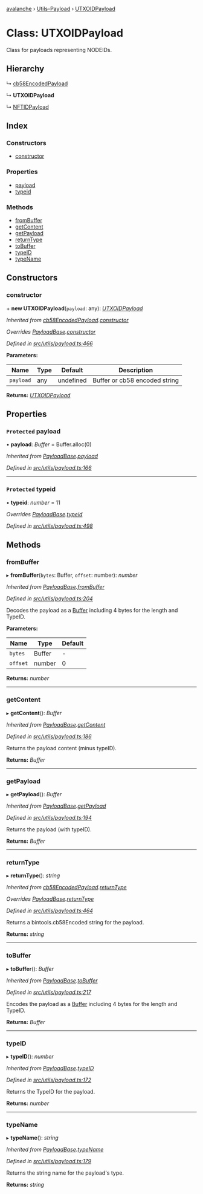 [avalanche](../README.md) › [Utils-Payload](../modules/utils_payload.md) › [UTXOIDPayload](utils_payload.utxoidpayload.md)

# Class: UTXOIDPayload

Class for payloads representing NODEIDs.

## Hierarchy

  ↳ [cb58EncodedPayload](utils_payload.cb58encodedpayload.md)

  ↳ **UTXOIDPayload**

  ↳ [NFTIDPayload](utils_payload.nftidpayload.md)

## Index

### Constructors

* [constructor](utils_payload.utxoidpayload.md#constructor)

### Properties

* [payload](utils_payload.utxoidpayload.md#protected-payload)
* [typeid](utils_payload.utxoidpayload.md#protected-typeid)

### Methods

* [fromBuffer](utils_payload.utxoidpayload.md#frombuffer)
* [getContent](utils_payload.utxoidpayload.md#getcontent)
* [getPayload](utils_payload.utxoidpayload.md#getpayload)
* [returnType](utils_payload.utxoidpayload.md#returntype)
* [toBuffer](utils_payload.utxoidpayload.md#tobuffer)
* [typeID](utils_payload.utxoidpayload.md#typeid)
* [typeName](utils_payload.utxoidpayload.md#typename)

## Constructors

###  constructor

\+ **new UTXOIDPayload**(`payload`: any): *[UTXOIDPayload](utils_payload.utxoidpayload.md)*

*Inherited from [cb58EncodedPayload](utils_payload.cb58encodedpayload.md).[constructor](utils_payload.cb58encodedpayload.md#constructor)*

*Overrides [PayloadBase](utils_payload.payloadbase.md).[constructor](utils_payload.payloadbase.md#constructor)*

*Defined in [src/utils/payload.ts:466](https://github.com/ava-labs/avalanchejs/blob/2850ce5/src/utils/payload.ts#L466)*

**Parameters:**

Name | Type | Default | Description |
------ | ------ | ------ | ------ |
`payload` | any | undefined | Buffer or cb58 encoded string  |

**Returns:** *[UTXOIDPayload](utils_payload.utxoidpayload.md)*

## Properties

### `Protected` payload

• **payload**: *Buffer* = Buffer.alloc(0)

*Inherited from [PayloadBase](utils_payload.payloadbase.md).[payload](utils_payload.payloadbase.md#protected-payload)*

*Defined in [src/utils/payload.ts:166](https://github.com/ava-labs/avalanchejs/blob/2850ce5/src/utils/payload.ts#L166)*

___

### `Protected` typeid

• **typeid**: *number* = 11

*Overrides [PayloadBase](utils_payload.payloadbase.md).[typeid](utils_payload.payloadbase.md#protected-typeid)*

*Defined in [src/utils/payload.ts:498](https://github.com/ava-labs/avalanchejs/blob/2850ce5/src/utils/payload.ts#L498)*

## Methods

###  fromBuffer

▸ **fromBuffer**(`bytes`: Buffer, `offset`: number): *number*

*Inherited from [PayloadBase](utils_payload.payloadbase.md).[fromBuffer](utils_payload.payloadbase.md#frombuffer)*

*Defined in [src/utils/payload.ts:204](https://github.com/ava-labs/avalanchejs/blob/2850ce5/src/utils/payload.ts#L204)*

Decodes the payload as a [Buffer](https://github.com/feross/buffer) including 4 bytes for the length and TypeID.

**Parameters:**

Name | Type | Default |
------ | ------ | ------ |
`bytes` | Buffer | - |
`offset` | number | 0 |

**Returns:** *number*

___

###  getContent

▸ **getContent**(): *Buffer*

*Inherited from [PayloadBase](utils_payload.payloadbase.md).[getContent](utils_payload.payloadbase.md#getcontent)*

*Defined in [src/utils/payload.ts:186](https://github.com/ava-labs/avalanchejs/blob/2850ce5/src/utils/payload.ts#L186)*

Returns the payload content (minus typeID).

**Returns:** *Buffer*

___

###  getPayload

▸ **getPayload**(): *Buffer*

*Inherited from [PayloadBase](utils_payload.payloadbase.md).[getPayload](utils_payload.payloadbase.md#getpayload)*

*Defined in [src/utils/payload.ts:194](https://github.com/ava-labs/avalanchejs/blob/2850ce5/src/utils/payload.ts#L194)*

Returns the payload (with typeID).

**Returns:** *Buffer*

___

###  returnType

▸ **returnType**(): *string*

*Inherited from [cb58EncodedPayload](utils_payload.cb58encodedpayload.md).[returnType](utils_payload.cb58encodedpayload.md#returntype)*

*Overrides [PayloadBase](utils_payload.payloadbase.md).[returnType](utils_payload.payloadbase.md#abstract-returntype)*

*Defined in [src/utils/payload.ts:464](https://github.com/ava-labs/avalanchejs/blob/2850ce5/src/utils/payload.ts#L464)*

Returns a bintools.cb58Encoded string for the payload.

**Returns:** *string*

___

###  toBuffer

▸ **toBuffer**(): *Buffer*

*Inherited from [PayloadBase](utils_payload.payloadbase.md).[toBuffer](utils_payload.payloadbase.md#tobuffer)*

*Defined in [src/utils/payload.ts:217](https://github.com/ava-labs/avalanchejs/blob/2850ce5/src/utils/payload.ts#L217)*

Encodes the payload as a [Buffer](https://github.com/feross/buffer) including 4 bytes for the length and TypeID.

**Returns:** *Buffer*

___

###  typeID

▸ **typeID**(): *number*

*Inherited from [PayloadBase](utils_payload.payloadbase.md).[typeID](utils_payload.payloadbase.md#typeid)*

*Defined in [src/utils/payload.ts:172](https://github.com/ava-labs/avalanchejs/blob/2850ce5/src/utils/payload.ts#L172)*

Returns the TypeID for the payload.

**Returns:** *number*

___

###  typeName

▸ **typeName**(): *string*

*Inherited from [PayloadBase](utils_payload.payloadbase.md).[typeName](utils_payload.payloadbase.md#typename)*

*Defined in [src/utils/payload.ts:179](https://github.com/ava-labs/avalanchejs/blob/2850ce5/src/utils/payload.ts#L179)*

Returns the string name for the payload's type.

**Returns:** *string*
